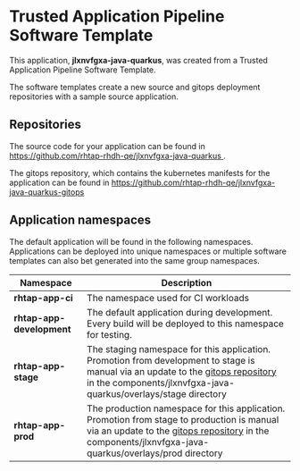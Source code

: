 # Trusted Application Pipeline Software Template

This application, **jlxnvfgxa-java-quarkus**, was created from a Trusted Application Pipeline Software Template.

The software templates create a new source and gitops deployment repositories with a sample source application. 

## Repositories

The source code for your application can be found in [https://github.com/rhtap-rhdh-qe/jlxnvfgxa-java-quarkus ](https://github.com/rhtap-rhdh-qe/jlxnvfgxa-java-quarkus ).
 
The gitops repository, which contains the kubernetes manifests for the application can be found in 
[https://github.com/rhtap-rhdh-qe/jlxnvfgxa-java-quarkus-gitops ](https://github.com/rhtap-rhdh-qe/jlxnvfgxa-java-quarkus-gitops ) 

## Application namespaces 

The default application will be found in the following namespaces. Applications can be deployed into unique namespaces or multiple software templates can also bet generated into the same group namespaces.  

|  Namespace   |  Description   |  
| -------- | -------- |
| **rhtap-app-ci** | The namespace used for CI workloads |
| **rhtap-app-development** | The default application during development. Every build will be deployed to this namespace for testing. |
| **rhtap-app-stage** | The staging namespace for this application. Promotion from development to stage is manual via an update to the [gitops repository](https://github.com/rhtap-rhdh-qe/jlxnvfgxa-java-quarkus-gitops ) in the components/jlxnvfgxa-java-quarkus/overlays/stage directory |
| **rhtap-app-prod** | The production namespace for this application. Promotion from stage to production is manual via an update to the [gitops repository](https://github.com/rhtap-rhdh-qe/jlxnvfgxa-java-quarkus-gitops ) in the components/jlxnvfgxa-java-quarkus/overlays/prod directory |